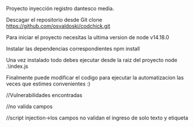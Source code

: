 Proyecto inyección registro dantesco media.

Descagar el repositorio desde
Git clone https://github.com/osvaldoski/codchick.git

Para iniciar el proyecto necesitas la ultima version de node v14.18.0

Instalar las dependencias correspondientes
npm install

Una vez instalado todo debes ejecutar desde la raiz del proyecto
node .\index.js

Finalmente puede modificar el codigo para ejecutar la automatizacion las veces que estimes convenientes :)


//Vulnerabilidades encontradas

//no valida campos

//script injection->los campos no validan el ingreso de solo texto y etiqueta <script/>

//no valida spam injection

//probable denegacion de servicios

//validacion de largo campos->denegacion bd

//posible baneo de mercado pago por abuso de api (nuevo cliente = nuevo pago)

